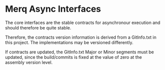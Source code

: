 Merq Async Interfaces
====================

The core interfaces are the stable contracts for asynchronour execution
and should therefore be quite stable.

Therefore, the contracts version information is derived from a GitInfo.txt 
in this project. The implementations may be versioned differently.

If contracts are updated, the GitInfo.txt Major or Minor segments must be 
updated, since the build/commits is fixed at the value of zero at the 
assembly version level.